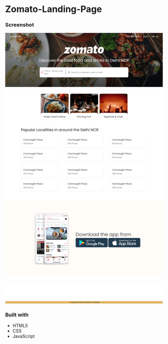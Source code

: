 # Zomato-Landing-Page
### Screenshot

![desktop-view](1.PNG)
![desktop-view](2.PNG)
![desktop-view](3.PNG)
![desktop-view](4.PNG)
![desktop-view](5.PNG)

### Built with

- HTML5
- CSS
- JavaScript
